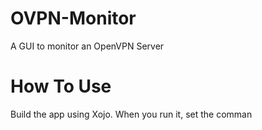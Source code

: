 # OVPN-Monitor
A GUI to monitor an OpenVPN Server

# How To Use

Build the app using Xojo. When you run it, set the comman
